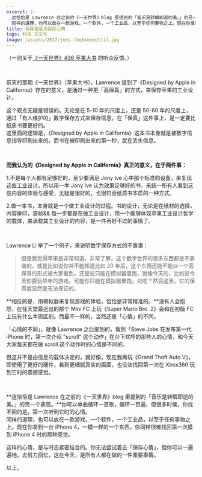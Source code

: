 ```yaml
---
excerpt: |-
  这恰恰是 Lawrence 在之前的《一天世界》blog 里提到的「音乐是转瞬即逝的美。」的另一个表现。你可以单曲循环一首歌，循环一百遍，但很多时候，你找不回的是，第一次听到它时的心情。  
  同样的道理，也可以放在一款游戏，一个软件，一个工业品，以至于任何事物之上。现在你拿到一台 iPhone 4，一模一样的一个东西，你同样很难找回第一次摸到 iPhone 4 时的那种感觉。
title: 保存信息与保存心情
tags: 科技 次文化
image: /assets/2017/jens-thekkeveettil.jpg
---
```


（一则关于[《一天世界》#36 苹果大书](https://ipn.li/yitianshijie/36/) 的听众反馈。）

<br>

前天的那期《一天世界》（苹果大书），Lawrence 提到了《Designed by Apple in California》存在的意义，是通过一种更「高保真」的方式，来保存苹果的工业设计。

这个观点无疑是错误的。无论是在 5-10 年的尺度上，还是 50-60 年的尺度上，通过「有人维护的」数字保存方式来保存信息，在「保真」这件事上，是一定要比纸质书要更好的。  
这里面的逻辑是，《Designed by Apple in California》这本书本身就是被数字信息指导印刷出来的，而书在被印刷出来的第一秒，就在丢失信息。

<br>

**而我认为的《Designed by Apple in California》真正的意义，在于两件事：**

1.不是每个人都有足够好的，至少要满足 Jony Ive 心中那个标准的设备，来复现这些工业设计。所以用一本 Jony Ive 认为效果足够好的书，来统一所有人看到这些内容的体验与感受，无疑是很好的，也很符合纸质书本质的一种方式。

2.做一本书，本身就是一个做工业设计的过程。书的设计，无论是在纸材的选择，内容排印，装帧&& 每一步都是在做工业设计，用一个能够体现苹果工业设计哲学的载体，来承载其工业设计的内容，是一件再好不过的事情了。

<br>

Lawrence Li 举了一个例子，来说明数字保存方式的不靠谱：

> 但是我觉得苹果是非常知道，非常了解，这个数字世界的很多东西都是不靠谱的，就是比如说你并不能知道比如 20 年后，这个东西还能不能以一个高保真的形式被大家看到，还是说只能在模拟器里跑，就像今天的，比如说今天你要玩早年的游戏。可能你只能在模拟器里跑。对吧？然后这里，它的保真度显然是无法保证的。

**相反的是，用模拟器来复现游戏的体验，恰恰是非常精准的。**没有人会抱怨，在任天堂最近出的那个 Mini FC 上玩《Super Mario Bro. 2》会和在初版 FC 上玩有什么本质区别。而最不一样的，当然还是「心情」的不同。

「心情的不同」，就像 Lawrence 之后提到的，看到「Steve Jobs 在发布第一代 iPhone 时，第一次介绍 "scroll" 这个动作」在台下欢呼的那些人的心情，和今天大家每天都在做 scroll 这个动作时的心情是不同的。

但这并不是由信息的载体决定的，就好像，现在我再玩《Grand Theft Auto V》，即使用了更好的硬件，看到更细腻真实的画面，也没法找回第一次在 Xbox360 玩到它时的震撼感觉。

<br>

**这恰恰是 Lawrence 在之前的《一天世界》blog 里提到的「音乐是转瞬即逝的美。」的另一个表现。**你可以单曲循环一首歌，循环一百遍，但很多时候，你找不回的是，第一次听到它时的心情。  
同样的道理，也可以放在一款游戏，一个软件，一个工业品，以至于任何事物之上。现在你拿到一台 iPhone 4，一模一样的一个东西，你同样很难找回第一次摸到 iPhone 4 时的那种感觉。

这样的心情，是与时态紧密结合的。你无法尝试着去「保存心情」，但你可以一遍遍地，去努力回忆，这在今天，是所有人都在做的一件重要事情。

以上。
